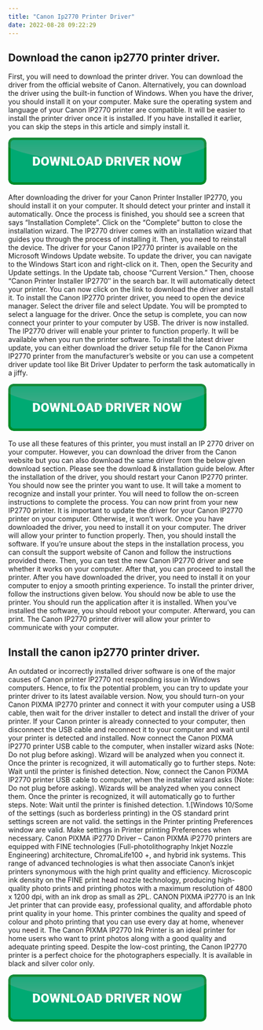 ```yaml
---
title: "Canon Ip2770 Printer Driver"
date: 2022-08-28 09:22:29
---
```


## Download the canon ip2770 printer driver.

First, you will need to download the printer driver. You can download the driver from the official website of Canon. Alternatively, you can download the driver using the built-in function of Windows. When you have the driver, you should install it on your computer. Make sure the operating system and language of your Canon IP2770 printer are compatible. It will be easier to install the printer driver once it is installed. If you have installed it earlier, you can skip the steps in this article and simply install it.

[![button](https://github.com/driverbay/driverbay.github.io/blob/main/dlbutton.png?raw=true)](https://printerpatch.com/download-printer-driver)


After downloading the driver for your Canon Printer Installer IP2770, you should install it on your computer. It should detect your printer and install it automatically. Once the process is finished, you should see a screen that says “Installation Complete”. Click on the “Complete” button to close the installation wizard. The IP2770 driver comes with an installation wizard that guides you through the process of installing it. Then, you need to reinstall the device.
The driver for your Canon IP2770 printer is available on the Microsoft Windows Update website. To update the driver, you can navigate to the Windows Start icon and right-click on it. Then, open the Security and Update settings. In the Update tab, choose “Current Version.” Then, choose “Canon Printer Installer IP2770″ in the search bar. It will automatically detect your printer. You can now click on the link to download the driver and install it.
To install the Canon IP2770 printer driver, you need to open the device manager. Select the driver file and select Update. You will be prompted to select a language for the driver. Once the setup is complete, you can now connect your printer to your computer by USB. The driver is now installed. The IP2770 driver will enable your printer to function properly. It will be available when you run the printer software.
To install the latest driver update, you can either download the driver setup file for the Canon Pixma IP2770 printer from the manufacturer’s website or you can use a competent driver update tool like Bit Driver Updater to perform the task automatically in a jiffy.

[![button](https://github.com/driverbay/driverbay.github.io/blob/main/dlbutton.png?raw=true)](https://printerpatch.com/download-printer-driver)


To use all these features of this printer, you must install an IP 2770 driver on your computer. However, you can download the driver from the Canon website but you can also download the same driver from the below given download section. Please see the download & installation guide below.
After the installation of the driver, you should restart your Canon IP2770 printer. You should now see the printer you want to use. It will take a moment to recognize and install your printer. You will need to follow the on-screen instructions to complete the process. You can now print from your new IP2770 printer. It is important to update the driver for your Canon IP2770 printer on your computer. Otherwise, it won’t work.
Once you have downloaded the driver, you need to install it on your computer. The driver will allow your printer to function properly. Then, you should install the software. If you’re unsure about the steps in the installation process, you can consult the support website of Canon and follow the instructions provided there. Then, you can test the new Canon IP2770 driver and see whether it works on your computer. After that, you can proceed to install the printer.
After you have downloaded the driver, you need to install it on your computer to enjoy a smooth printing experience. To install the printer driver, follow the instructions given below. You should now be able to use the printer. You should run the application after it is installed. When you’ve installed the software, you should reboot your computer. Afterward, you can print. The Canon IP2770 printer driver will allow your printer to communicate with your computer.

## Install the canon ip2770 printer driver.

An outdated or incorrectly installed driver software is one of the major causes of Canon printer IP2770 not responding issue in Windows computers. Hence, to fix the potential problem, you can try to update your printer driver to its latest available version.
Now, you should turn-on your Canon PIXMA IP2770 printer and connect it with your computer using a USB cable, then wait for the driver installer to detect and install the driver of your printer. If your Canon printer is already connected to your computer, then disconnect the USB cable and reconnect it to your computer and wait until your printer is detected and installed.
Now connect the Canon PIXMA IP2770 printer USB cable to the computer, when installer wizard asks (Note: Do not plug before asking). Wizard will be analyzed when you connect it. Once the printer is recognized, it will automatically go to further steps. Note: Wait until the printer is finished detection.
Now, connect the Canon PIXMA IP2770 printer USB cable to computer, when the installer wizard asks (Note: Do not plug before asking). Wizards will be analyzed when you connect them. Once the printer is recognized, it will automatically go to further steps. Note: Wait until the printer is finished detection.
1.[Windows 10/Some of the settings (such as borderless printing) in the OS standard print settings screen are not valid. the settings in the Printer printing Preferences window are valid. Make settings in Printer printing Preferences when necessary.
Canon PIXMA iP2770 Driver – Canon PIXMA iP2770 printers are equipped with FINE technologies (Full-photolithography Inkjet Nozzle Engineering) architecture, ChromaLife100 +, and hybrid ink systems. This range of advanced technologies is what then associate Canon’s inkjet printers synonymous with the high print quality and efficiency. Microscopic ink density on the FINE print head nozzle technology, producing high-quality photo prints and printing photos with a maximum resolution of 4800 x 1200 dpi, with an ink drop as small as 2PL.
CANON PIXMA iP2770 is an Ink Jet printer that can provide easy, professional quality, and affordable photo print quality in your home. This printer combines the quality and speed of colour and photo printing that you can use every day at home, whenever you need it.
The Canon PIXMA IP2770 Ink Printer is an ideal printer for home users who want to print photos along with a good quality and adequate printing speed. Despite the low-cost printing, the Canon IP2770 printer is a perfect choice for the photographers especially. It is available in black and silver color only.


[![button](https://github.com/driverbay/driverbay.github.io/blob/main/dlbutton.png?raw=true)](https://printerpatch.com/download-printer-driver)